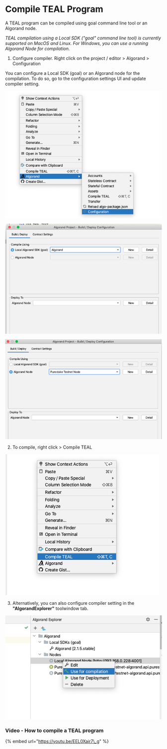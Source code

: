 # Compile TEAL Program

A TEAL program can be compiled using goal command line tool or an Algorand node.

_TEAL compilation using a Local SDK \("goal" command line tool\) is currently supported on MacOS and Linux. For Windows, you can use a running Algorand Node for compilation._

1. Configure compiler.  Right click on the project / editor &gt; Algorand &gt; Configuration

You can configure a Local SDK \(goal\) or an Algorand node for the compilation. To do so, go to the configuration settings UI and update compiler setting.

![](.gitbook/assets/compiler-configuration.png)

![Compile using goal](.gitbook/assets/goal-compile.png)



![Compile using Purestake node](.gitbook/assets/remotenode-compile.png)

2.  To compile, right click &gt; Compile TEAL

![](.gitbook/assets/compile.png)

3. Alternatively, you can also configure compiler setting in the **"AlgorandExplorer"** toolwindow tab.

![](.gitbook/assets/alternate-compiler-settings.png)



### Video - How to compile a TEAL program

{% embed url="https://youtu.be/EEL0Xair7\_g" %}





